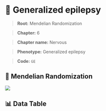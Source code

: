 # 🧪 Generalized epilepsy

> **Root:** Mendelian Randomization

> **Chapter:** 6  

> **Chapter name:** Nervous

> **Phenotype:** Generalized epilepsy  

> **Code:** `GE`

## 🧬 Mendelian Randomization  

<img src="/MR/Figures/Forward/GE.png"/>

## 📊 Data Table

<CsvTableMRF src="/MR/Data/Forward/GE.csv"/>
